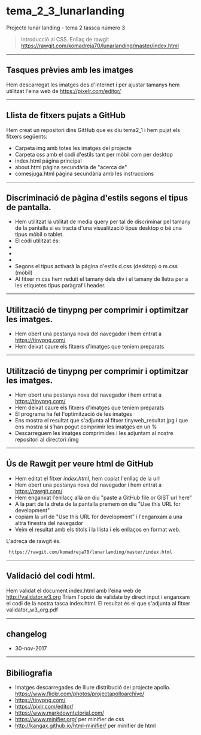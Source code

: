 # tema_2_3_lunarlanding
Projecte lunar landing - tema 2 tassca número 3

> Introducció al CSS. Enllaç de rawgit https://rawgit.com/komadreja70/lunarlanding/master/index.html 

----
## Tasques prèvies amb les imatges
Hem descarregat les imatges des d'internet i per ajustar tamanys hem utilitzat l'eina web de https://pixelr.com/editor/ 

----
## Llista de fitxers pujats a GitHub

Hem creat un repositori dins GitHub que es diu tema2_1 i hem pujat els fitxers següents:

* Carpeta img amb totes les imatges del projecte
* Carpeta css amb el codi d'estils tant per mòbil com per desktop
* index.html página principal
* about.html página secundària de "acerca de"
* comesjuga.html pàgina secundària amb les instruccions

----
## Discriminació de pàgina d'estils segons el tipus de pantalla.
* Hem utilitzat la utilitat de media query per tal de discriminar pel tamany de la pantalla si es tracta d'una visualització tipus desktop o bé una tipus mòbil o tablet.
* El codi utilitzat és:
* <meta name="viewport" content="width=device-width, initial-scale=1.0">
* <link rel='stylesheet' media='screen and (min-width: 961px)' href='css/d.css'>
* <link rel='stylesheet' media='screen and (max-width: 960px)' href='css/m.css'>
* Segons el tipus activarà la página d'estils d.css (desktop) o m.css (mòbil)  
* Al fitxer m.css hem reduit el tamany dels div i el tamany de lletra per a les etiquetes tipus paràgraf i header.

----
## Utilització de tinypng per comprimir i optimitzar les imatges.
* Hem obert una pestanya nova del navegador i hem entrat a https://tinypng.com/
* Hem deixat caure els fitxers d'imatges que teníem preparats

----
## Utilització de tinypng per comprimir i optimitzar les imatges.

* Hem obert una pestanya nova del navegador i hem entrat a https://tinypng.com/
* Hem deixat caure els fitxers d'imatges que teníem preparats
* El programa ha fet l'optimització de les imatges
* Ens mostra el resultat que s'adjunta al fitxer tinyweb_resultat.jpg i que ens mostra si s'han pogut comprimir les imatges en un %
* Descarreguem les imatges comprimides i les adjuntam al nostre repositori al directori /img

----
## Ús de Rawgit per veure html de GitHub
* Hem editat el fitxer *index.html*,  hem copiat l'enllaç de la url
* Hem obert una pestanya nova del navegador i hem entrat a https://rawgit.com/
* Hem enganxat l'enllacç allà on diu "paste a GitHub file or GIST url here"
* A la part de la dreta de la pantalla premem on diu "Use this URL for development"
* copiam la url de "Use this URL for development" i l'enganxam a una altra finestra del navegador
* Veim el resultat amb els títols i la llista i els enllaços en format web.

L'adreça de rawgit és.

     https://rawgit.com/komadreja70/lunarlanding/master/index.html 


----
## Validació del codi html.
Hem validat el document index.html amb l'eina web de  http://validator.w3.org
Triam l'opció de validate by direct input i enganxam el codi de la nostra tasca index.html.
El resultat és el que s'adjunta al fitxer validator_w3_org.pdf

----
## changelog
* 30-nov-2017

----
## Bibiliografia
* Imatges descarregades de lliure distribució del projecte apollo. https://www.flickr.com/photos/projectapolloarchive/
* https://tinypng.com/
* https://pixlr.com/editor/
* https://www.markdowntutorial.com/
* https://www.minifier.org/ per minifier de css
* http://kangax.github.io/html-minifier/ per minifier de html
